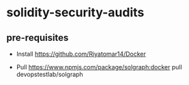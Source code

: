 # solidity-security-audits

## pre-requisites

* Install https://github.com/Riyatomar14/Docker

* Pull https://www.npmjs.com/package/solgraph:docker pull devopstestlab/solgraph
